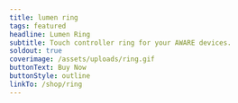 ```yaml
---
title: lumen ring
tags: featured
headline: Lumen Ring
subtitle: Touch controller ring for your AWARE devices.
soldout: true
coverimage: /assets/uploads/ring.gif
buttonText: Buy Now
buttonStyle: outline
linkTo: /shop/ring
---
```

